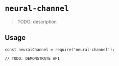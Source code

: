 # `neural-channel`

> TODO: description

## Usage

```
const neuralChannel = require('neural-channel');

// TODO: DEMONSTRATE API
```
